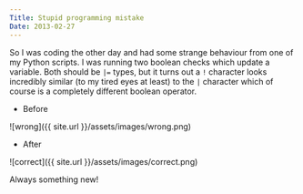 ```yaml
---
Title: Stupid programming mistake
Date: 2013-02-27
---
```




So I was coding the other day and had some strange behaviour from one of my Python scripts. I was running two boolean checks which update a variable. Both should be `|=` types, but it turns out a `!` character looks incredibly similar (to my tired eyes at least) to the `|` character which of course is a completely different boolean operator.

* Before

![wrong]({{ site.url }}/assets/images/wrong.png)


* After

![correct]({{ site.url }}/assets/images/correct.png)

Always something new!
